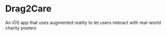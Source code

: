 # Drag2Care

An iOS app that uses augmented reality to let users interact with real-world charity posters
